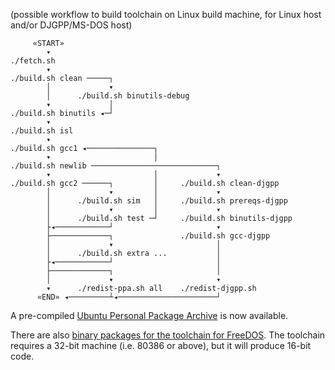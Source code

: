 (possible workflow to build toolchain on Linux build machine, for Linux host and/or DJGPP/MS-DOS host)

         «START»
            ▾
    ./fetch.sh
            ▾
    ./build.sh clean ─────┐
            │             ▾
            │      ./build.sh binutils-debug
            ▾             │
    ./build.sh binutils ◂─┘
            ▾
    ./build.sh isl
            ▾
    ./build.sh gcc1 ◂───────────────┐
            ▾                       │
    ./build.sh newlib ────────────────────────────┐
            ▾                       │             ▾
    ./build.sh gcc2 ──────┐         │     ./build.sh clean-djgpp
            │             ▾         │             ▾
            │      ./build.sh sim   │     ./build.sh prereqs-djgpp
            │             ▾         │             ▾
            │      ./build.sh test ─┘     ./build.sh binutils-djgpp
            ├◂────────────┘                       ▾
            ├─────────────┐               ./build.sh gcc-djgpp
            │             ▾                       │
            │      ./build.sh extra ...           │
            ├◂────────────┘                       │
            ├─────────────┐                       │
            │             ▾                       ▾
            ▾      ./redist-ppa.sh all    ./redist-djgpp.sh
          «END» ◂─────────┴◂──────────────────────┘

A pre-compiled [Ubuntu Personal Package Archive](https://launchpad.net/~tkchia/+archive/ubuntu/build-ia16/) is now available.

There are also [binary packages for the toolchain for FreeDOS](https://github.com/tkchia/build-ia16/releases).  The toolchain requires a 32-bit machine (i.e. 80386 or above), but it will produce 16-bit code.
